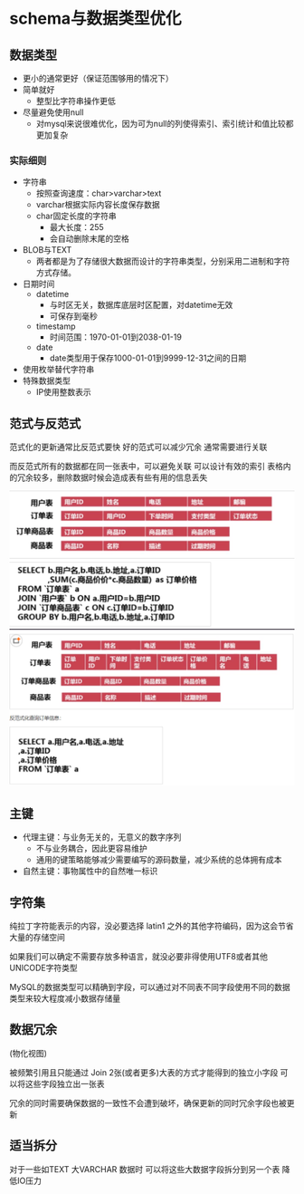 # schema与数据类型优化

## 数据类型

- 更小的通常更好（保证范围够用的情况下）
- 简单就好
  - 整型比字符串操作更低
- 尽量避免使用null
  - 对mysql来说很难优化，因为可为null的列使得索引、索引统计和值比较都更加复杂

### 实际细则

- 字符串
  - 按照查询速度：char>varchar>text
  - varchar根据实际内容长度保存数据
  - char固定长度的字符串
    - 最大长度：255
    - 会自动删除末尾的空格
- BLOB与TEXT
  - 两者都是为了存储很大数据而设计的字符串类型，分别采用二进制和字符方式存储。
- 日期时间
  - datetime
    - 与时区无关，数据库底层时区配置，对datetime无效
    - 可保存到毫秒
  - timestamp
    - 时间范围：1970-01-01到2038-01-19
  - date
    - date类型用于保存1000-01-01到9999-12-31之间的日期
- 使用枚举替代字符串
- 特殊数据类型
  - IP使用整数表示

## 范式与反范式

范式化的更新通常比反范式要快 好的范式可以减少冗余 通常需要进行关联

而反范式所有的数据都在同一张表中，可以避免关联 可以设计有效的索引 表格内的冗余较多，删除数据时候会造成表有些有用的信息丢失

![批注 2020-07-30 084057](/assets/批注%202020-07-30%20084057.png)
![批注 2020-07-30 084112](/assets/批注%202020-07-30%20084112.png)

## 主键

- 代理主键：与业务无关的，无意义的数字序列
  - 不与业务耦合，因此更容易维护
  - 通用的键策略能够减少需要编写的源码数量，减少系统的总体拥有成本
- 自然主键：事物属性中的自然唯一标识

## 字符集

纯拉丁字符能表示的内容，没必要选择 latin1 之外的其他字符编码，因为这会节省大量的存储空间

如果我们可以确定不需要存放多种语言，就没必要非得使用UTF8或者其他UNICODE字符类型

MySQL的数据类型可以精确到字段，可以通过对不同表不同字段使用不同的数据类型来较大程度减小数据存储量

## 数据冗余

(物化视图)

被频繁引用且只能通过 Join 2张(或者更多)大表的方式才能得到的独立小字段 可以将这些字段独立出一张表

冗余的同时需要确保数据的一致性不会遭到破坏，确保更新的同时冗余字段也被更新

## 适当拆分

对于一些如TEXT 大VARCHAR 数据时 可以将这些大数据字段拆分到另一个表 降低IO压力